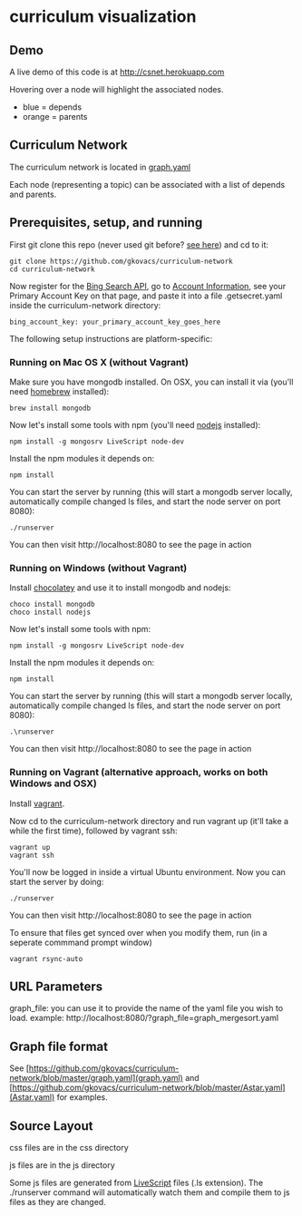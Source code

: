 # curriculum visualization

## Demo

A live demo of this code is at http://csnet.herokuapp.com

Hovering over a node will highlight the associated nodes.

* blue = depends
* orange = parents

## Curriculum Network

The curriculum network is located in [graph.yaml](https://github.com/gkovacs/curriculum-network/blob/master/graph.yaml)

Each node (representing a topic) can be associated with a list of depends and parents.

## Prerequisites, setup, and running

First git clone this repo (never used git before? [see here](https://help.github.com/articles/set-up-git/)) and cd to it:

    git clone https://github.com/gkovacs/curriculum-network
    cd curriculum-network

Now register for the [Bing Search API](https://datamarket.azure.com/dataset/bing/search), go to [Account Information](https://datamarket.azure.com/account), see your Primary Account Key on that page, and paste it into a file .getsecret.yaml inside the curriculum-network directory:

    bing_account_key: your_primary_account_key_goes_here

The following setup instructions are platform-specific:

### Running on Mac OS X (without Vagrant)

Make sure you have mongodb installed. On OSX, you can install it via (you'll need [homebrew](http://brew.sh/) installed):

    brew install mongodb

Now let's install some tools with npm (you'll need [nodejs](https://nodejs.org/) installed):

    npm install -g mongosrv LiveScript node-dev

Install the npm modules it depends on:

    npm install

You can start the server by running (this will start a mongodb server locally, automatically compile changed ls files, and start the node server on port 8080):

    ./runserver

You can then visit http://localhost:8080 to see the page in action

### Running on Windows (without Vagrant)

Install [chocolatey](https://chocolatey.org/) and use it to install mongodb and nodejs:

    choco install mongodb
    choco install nodejs

Now let's install some tools with npm:

    npm install -g mongosrv LiveScript node-dev

Install the npm modules it depends on:

    npm install

You can start the server by running (this will start a mongodb server locally, automatically compile changed ls files, and start the node server on port 8080):

    .\runserver

You can then visit http://localhost:8080 to see the page in action

### Running on Vagrant (alternative approach, works on both Windows and OSX)

Install [vagrant](https://www.vagrantup.com/).

Now cd to the curriculum-network directory and run vagrant up (it'll take a while the first time), followed by vagrant ssh:

    vagrant up
    vagrant ssh

You'll now be logged in inside a virtual Ubuntu environment. Now you can start the server by doing:

    ./runserver

You can then visit http://localhost:8080 to see the page in action

To ensure that files get synced over when you modify them, run (in a seperate commmand prompt window)

    vagrant rsync-auto

## URL Parameters

graph_file: you can use it to provide the name of the yaml file you wish to load. example: http://localhost:8080/?graph_file=graph_mergesort.yaml

## Graph file format

See [https://github.com/gkovacs/curriculum-network/blob/master/graph.yaml](graph.yaml) and [https://github.com/gkovacs/curriculum-network/blob/master/Astar.yaml](Astar.yaml) for examples.

## Source Layout

css files are in the css directory

js files are in the js directory

Some js files are generated from [LiveScript](http://livescript.net) files (.ls extension). The ./runserver command will automatically watch them and compile them to js files as they are changed.
